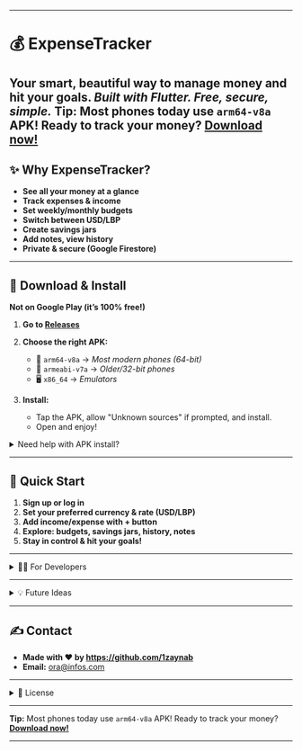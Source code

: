 

---

# 💰 ExpenseTracker

**Your smart, beautiful way to manage money and hit your goals.**
*Built with Flutter. Free, secure, simple.*
**Tip:** Most phones today use `arm64-v8a` APK!
Ready to track your money? **[Download now!](https://github.com/1zaynab/Ora/releases/download/v.0.0/app-arm64-v8a-release.apk)** 
---

## ✨ Why ExpenseTracker?

* **See all your money at a glance**
* **Track expenses & income**
* **Set weekly/monthly budgets**
* **Switch between USD/LBP**
* **Create savings jars**
* **Add notes, view history**
* **Private & secure (Google Firestore)**

---

## 📱 Download & Install

**Not on Google Play (it’s 100% free!)**

1. **Go to [Releases](https://github.com/1zaynab/Ora/releases)**

2. **Choose the right APK:**

   * 🚀 `arm64-v8a` → *Most modern phones (64-bit)*
   * 📱 `armeabi-v7a` → *Older/32-bit phones*
   * 🖥️ `x86_64` → *Emulators*

3. **Install:**

   * Tap the APK, allow "Unknown sources" if prompted, and install.
   * Open and enjoy!

<details>
<summary>Need help with APK install?</summary>

* After downloading, find the APK in "Downloads" or your browser.
* Tap to install. If asked, allow install from this source.
* Done!

</details>

---

## 🏁 Quick Start

1. **Sign up or log in**
2. **Set your preferred currency & rate (USD/LBP)**
3. **Add income/expense with + button**
4. **Explore: budgets, savings jars, history, notes**
5. **Stay in control & hit your goals!**

---

<details>
<summary>👩‍💻 For Developers</summary>

1. Clone: `git clone https://github.com/yourusername/your-repo-name.git`
2. `flutter pub get`
3. Add Firebase config (`google-services.json`)
4. Enable Firestore & Auth
5. `flutter run`

</details>

---

<details>
<summary>💡 Future Ideas</summary>

* Cloud sync
* Charts & reports
* Recurring transactions
* Multi-currency wallet
* Export to CSV/Excel
* Budget limit notifications

</details>

---

## ✍️ Contact

* **Made with ❤️ by https://github.com/1zaynab** 
* **Email:** [ora@infos.com](mailto:313n0reply@gmail.com) 

---

<details>
<summary>📄 License</summary>
MIT License
</details>

---

**Tip:** Most phones today use `arm64-v8a` APK!
Ready to track your money? **[Download now!](https://github.com/1zaynab/Ora/releases/download/v.0.0/app-arm64-v8a-release.apk)** 

--- 
